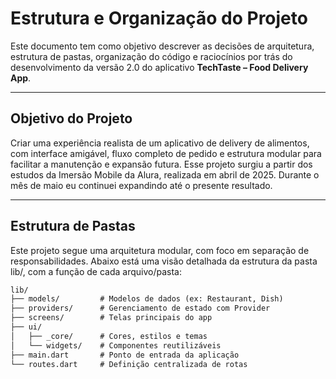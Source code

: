 # Estrutura e Organização do Projeto

Este documento tem como objetivo descrever as decisões de arquitetura, estrutura de pastas, organização do código e raciocínios por trás do desenvolvimento da versão 2.0 do aplicativo **TechTaste – Food Delivery App**.

---

##  Objetivo do Projeto

Criar uma experiência realista de um aplicativo de delivery de alimentos, com interface amigável, fluxo completo de pedido e estrutura modular para facilitar a manutenção e expansão futura.
Esse projeto surgiu a partir dos estudos da Imersão Mobile da Alura, realizada em abril de 2025. Durante o mês de maio eu continuei expandindo até o presente resultado.

---

##  Estrutura de Pastas
Este projeto segue uma arquitetura modular, com foco em separação de responsabilidades. Abaixo está uma visão detalhada da estrutura da pasta lib/, com a função de cada arquivo/pasta:


```txt
lib/
├── models/         # Modelos de dados (ex: Restaurant, Dish)
├── providers/      # Gerenciamento de estado com Provider
├── screens/        # Telas principais do app
├── ui/
│   ├── _core/      # Cores, estilos e temas
│   └── widgets/    # Componentes reutilizáveis
├── main.dart       # Ponto de entrada da aplicação
└── routes.dart     # Definição centralizada de rotas
